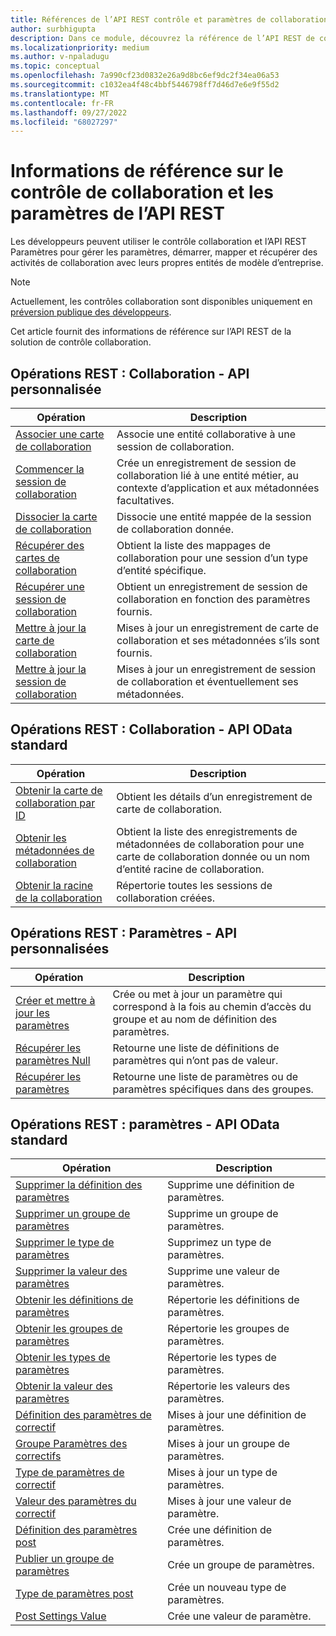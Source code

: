 ```yaml
---
title: Références de l’API REST contrôle et paramètres de collaboration
author: surbhigupta
description: Dans ce module, découvrez la référence de l’API REST de contrôle et de paramètres de collaboration pour gérer les paramètres, démarrer, mapper et récupérer des activités de collaboration.
ms.localizationpriority: medium
ms.author: v-npaladugu
ms.topic: conceptual
ms.openlocfilehash: 7a990cf23d0832e26a9d8bc6ef9dc2f34ea06a53
ms.sourcegitcommit: c1032ea4f48c4bbf5446798ff7d46d7e6e9f55d2
ms.translationtype: MT
ms.contentlocale: fr-FR
ms.lasthandoff: 09/27/2022
ms.locfileid: "68027297"
---
```

# <a name="collaboration-control-and-settings-rest-api-reference"></a>Informations de référence sur le contrôle de collaboration et les paramètres de l’API REST

Les développeurs peuvent utiliser le contrôle collaboration et l’API REST Paramètres pour gérer les paramètres, démarrer, mapper et récupérer des activités de collaboration avec leurs propres entités de modèle d’entreprise.

> [!NOTE]
> Actuellement, les contrôles collaboration sont disponibles uniquement en [préversion publique des développeurs](~/resources/dev-preview/developer-preview-intro.md).

Cet article fournit des informations de référence sur l’API REST de la solution de contrôle collaboration.

## <a name="rest-operations-collaboration---custom-api"></a>Opérations REST : Collaboration - API personnalisée

|Opération|Description|
|---------|-----------|
|[Associer une carte de collaboration](/rest/api/industry/collaboration-controls/collaboration-custom-ap-is/associate-collaboration-map)|Associe une entité collaborative à une session de collaboration.|
|[Commencer la session de collaboration](/rest/api/industry/collaboration-controls/collaboration-custom-ap-is/begin-collaboration-session)|Crée un enregistrement de session de collaboration lié à une entité métier, au contexte d’application et aux métadonnées facultatives.|
|[Dissocier la carte de collaboration](/rest/api/industry/collaboration-controls/collaboration-custom-ap-is/disassociate-collaboration-map-custom-api)|Dissocie une entité mappée de la session de collaboration donnée.|
|[Récupérer des cartes de collaboration](/rest/api/industry/collaboration-controls/collaboration-custom-ap-is/retrieve-collaboration-maps-custom-api)|Obtient la liste des mappages de collaboration pour une session d’un type d’entité spécifique.|
|[Récupérer une session de collaboration](/rest/api/industry/collaboration-controls/collaboration-custom-ap-is/retrieve-collaboration-session-custom-api)|Obtient un enregistrement de session de collaboration en fonction des paramètres fournis.|
|[Mettre à jour la carte de collaboration](/rest/api/industry/collaboration-controls/collaboration-custom-ap-is/update-collaboration-map-custom-api)|Mises à jour un enregistrement de carte de collaboration et ses métadonnées s’ils sont fournis.|
|[Mettre à jour la session de collaboration](/rest/api/industry/collaboration-controls/collaboration-custom-ap-is/update-collaboration-session)|Mises à jour un enregistrement de session de collaboration et éventuellement ses métadonnées.|

## <a name="rest-operations-collaboration---standard-odata-apis"></a>Opérations REST : Collaboration - API OData standard

|Opération|Description|
|---------|-----------|
|[Obtenir la carte de collaboration par ID](/rest/api/industry/collaboration-controls/collaboration-standard-o-data-ap-is/get-collaboration-map-by-id)|Obtient les détails d’un enregistrement de carte de collaboration.|
|[Obtenir les métadonnées de collaboration](/rest/api/industry/collaboration-controls/collaboration-standard-o-data-ap-is/get-collaboration-metadata)|Obtient la liste des enregistrements de métadonnées de collaboration pour une carte de collaboration donnée ou un nom d’entité racine de collaboration.|
|[Obtenir la racine de la collaboration](/rest/api/industry/collaboration-controls/collaboration-standard-o-data-ap-is/get-collaboration-root)|Répertorie toutes les sessions de collaboration créées.|

## <a name="rest-operations-settings---custom-apis"></a>Opérations REST : Paramètres - API personnalisées

|Opération|Description|
|---------|-----------|
|[Créer et mettre à jour les paramètres](/rest/api/industry/collaboration-controls/settings-custom-ap-is/create-update-setting-custom-api)|Crée ou met à jour un paramètre qui correspond à la fois au chemin d’accès du groupe et au nom de définition des paramètres.|
|[Récupérer les paramètres Null](/rest/api/industry/collaboration-controls/settings-custom-ap-is/retrieve-null-settings-custom-api)|Retourne une liste de définitions de paramètres qui n’ont pas de valeur.|
|[Récupérer les paramètres](/rest/api/industry/collaboration-controls/settings-custom-ap-is/retrieve-settings-custom-api)|Retourne une liste de paramètres ou de paramètres spécifiques dans des groupes.|

## <a name="rest-operations-settings---standard-odata-apis"></a>Opérations REST : paramètres - API OData standard

|Opération|Description|
|---------|-----------|
|[Supprimer la définition des paramètres](/rest/api/industry/collaboration-controls/settings-standard-o-data-ap-is/delete-settings-definition)|Supprime une définition de paramètres.|
|[Supprimer un groupe de paramètres](/rest/api/industry/collaboration-controls/settings-standard-o-data-ap-is/delete-settings-group)|Supprime un groupe de paramètres.|
|[Supprimer le type de paramètres](/rest/api/industry/collaboration-controls/settings-standard-o-data-ap-is/delete-settings-type)|Supprimez un type de paramètres.|
|[Supprimer la valeur des paramètres](/rest/api/industry/collaboration-controls/settings-standard-o-data-ap-is/delete-settings-value)|Supprime une valeur de paramètres.|
|[Obtenir les définitions de paramètres](/rest/api/industry/collaboration-controls/settings-standard-o-data-ap-is/get-settings-definitions)|Répertorie les définitions de paramètres.|
|[Obtenir les groupes de paramètres](/rest/api/industry/collaboration-controls/settings-standard-o-data-ap-is/get-settings-groups)|Répertorie les groupes de paramètres.|
|[Obtenir les types de paramètres](/rest/api/industry/collaboration-controls/settings-standard-o-data-ap-is/get-settings-types)|Répertorie les types de paramètres.|
|[Obtenir la valeur des paramètres](/rest/api/industry/collaboration-controls/settings-standard-o-data-ap-is/get-settings-value)|Répertorie les valeurs des paramètres.|
|[Définition des paramètres de correctif](/rest/api/industry/collaboration-controls/settings-standard-o-data-ap-is/patch-settings-definition)|Mises à jour une définition de paramètres.|
|[Groupe Paramètres des correctifs](/rest/api/industry/collaboration-controls/settings-standard-o-data-ap-is/patch-settings-group)|Mises à jour un groupe de paramètres.|
|[Type de paramètres de correctif](/rest/api/industry/collaboration-controls/settings-standard-o-data-ap-is/patch-settings-type)|Mises à jour un type de paramètres.|
|[Valeur des paramètres du correctif](/rest/api/industry/collaboration-controls/settings-standard-o-data-ap-is/patch-settings-value)|Mises à jour une valeur de paramètre.|
|[Définition des paramètres post](/rest/api/industry/collaboration-controls/settings-standard-o-data-ap-is/post-settings-definition)|Crée une définition de paramètres.|
|[Publier un groupe de paramètres](/rest/api/industry/collaboration-controls/settings-standard-o-data-ap-is/post-settings-group)|Crée un groupe de paramètres.|
|[Type de paramètres post](/rest/api/industry/collaboration-controls/settings-standard-o-data-ap-is/post-settings-type)|Crée un nouveau type de paramètres.|
|[Post Settings Value](/rest/api/industry/collaboration-controls/settings-standard-o-data-ap-is/post-settings-value)|Crée une valeur de paramètre.|

